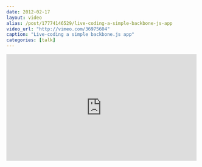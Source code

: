 ```yaml
---
date: 2012-02-17
layout: video
alias: /post/17774146529/live-coding-a-simple-backbone-js-app
video_url: "http://vimeo.com/36975604"
caption: "Live-coding a simple backbone.js app"
categories: [talk]
---
```


<iframe src="http://player.vimeo.com/video/36975604" width="500" height="281" frameborder="0"></iframe>
